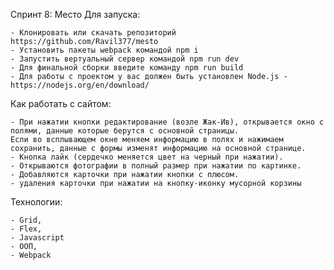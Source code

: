 Спринт 8: Место
Для запуска:

    - Клонировать или скачать репозиторий https://github.com/Ravil377/mesto
    - Установить пакеты webpack командой npm i
    - Запустить вертуальный сервер командой npm run dev
    - Для финальной сборки введите команду npm run build
    - Для работы с проектом у вас должен быть установлен Node.js - https://nodejs.org/en/download/
    
Как работать с сайтом:

    - При нажатии кнопки редактирование (возле Жак-Ив), открывается окно с полями, данные которые берутся с основной страницы. 
    Если во всплывающем окне меняем информацию в полях и нажимаем сохранить, данные с формы изменят информацию на основной странице.
    - Кнопка лайк (сердечко меняется цвет на черный при нажатии). 
    - Открываются фотографии в полный размер при нажатии по картинке. 
    - Добавляются карточки при нажатии кнопки с плюсом. 
    - удаления карточки при нажатии на кнопку-иконку мусорной корзины
    
Технологии:

    - Grid, 
    - Flex, 
    - Javascript
    - ООП,
    - Webpack

